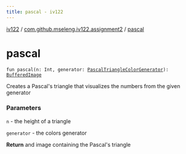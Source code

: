 ```yaml
---
title: pascal - iv122
---
```


[iv122](../index.md) / [com.github.mseleng.iv122.assignment2](index.md) / [pascal](.)

# pascal

`fun pascal(n: Int, generator: `[`PascalTriangleColorGenerator`](-pascal-triangle-color-generator/index.md)`): `[`BufferedImage`](http://docs.oracle.com/javase/6/docs/api/java/awt/image/BufferedImage.html)

Creates a Pascal's triangle that visualizes the numbers from the given generator

### Parameters

`n` - the height of a triangle

`generator` - the colors generator

**Return**
and image containing the Pascal's triangle

